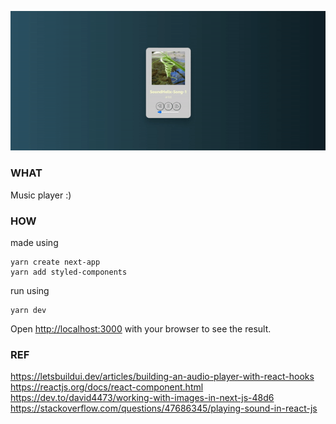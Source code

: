
<p align="center">
  <img src="./show/ver01.gif" alt="screenshot">
</p>

### WHAT
Music player :)

### HOW

made using

```
yarn create next-app
yarn add styled-components
```

run using

```
yarn dev
```

Open [http://localhost:3000](http://localhost:3000) with your browser to see the result.


### REF

https://letsbuildui.dev/articles/building-an-audio-player-with-react-hooks   
https://reactjs.org/docs/react-component.html   
https://dev.to/david4473/working-with-images-in-next-js-48d6   
https://stackoverflow.com/questions/47686345/playing-sound-in-react-js   
